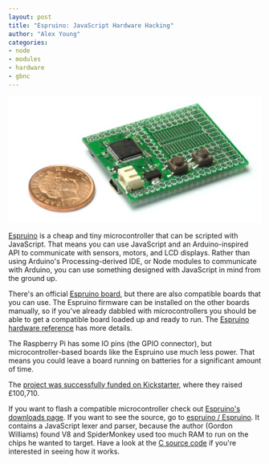 ```yaml
---
layout: post
title: "Espruino: JavaScript Hardware Hacking"
author: "Alex Young"
categories: 
- node
- modules
- hardware
- gbnc
---
```


![Espruino](/images/posts/espruino.png)

[Espruino](http://www.espruino.com/) is a cheap and tiny microcontroller that can be scripted with JavaScript.  That means you can use JavaScript and an Arduino-inspired API to communicate with sensors, motors, and LCD displays.  Rather than using Arduino's Processing-derived IDE, or Node modules to communicate with Arduino, you can use something designed with JavaScript in mind from the ground up.

There's an official [Espruino board](http://www.espruino.com/ReferenceESPRUINOBOARD), but there are also compatible boards that you can use.  The Espruino firmware can be installed on the other boards manually, so if you've already dabbled with microcontrollers you should be able to get a compatible board loaded up and ready to run.  The [Espruino hardware reference](http://www.espruino.com/ReferenceESPRUINOBOARD) has more details.

The Raspberry Pi has some IO pins (the GPIO connector), but microcontroller-based boards like the Espruino use much less power.  That means you could leave a board running on batteries for a significant amount of time.

The [project was successfully funded on Kickstarter](http://www.kickstarter.com/projects/48651611/espruino-javascript-for-things), where they raised &pound;100,710.

If you want to flash a compatible microcontroller check out [Espruino's downloads page](http://www.espruino.com/Download).  If you want to see the source, go to [espruino / Espruino](https://github.com/espruino/Espruino).  It contains a JavaScript lexer and parser, because the author (Gordon Williams) found V8 and SpiderMonkey used too much RAM to run on the chips he wanted to target.  Have a look at the [C source code](https://github.com/espruino/Espruino/tree/master/src) if you're interested in seeing how it works.
